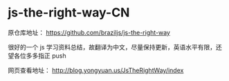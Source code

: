 js-the-right-way-CN
===================

原仓库地址： https://github.com/braziljs/js-the-right-way

很好的一个 js 学习资料总结，故翻译为中文，尽量保持更新，英语水平有限，还望各位多多指正 push

网页查看地址： http://blog.yongyuan.us/JsTheRightWay/index
